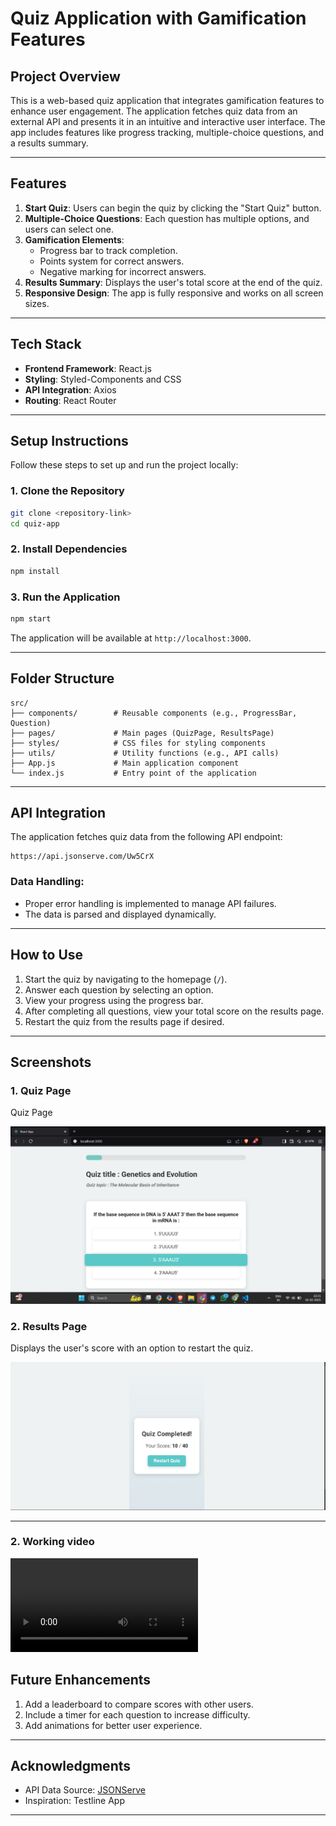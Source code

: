 # Quiz Application with Gamification Features

## **Project Overview**
This is a web-based quiz application that integrates gamification features to enhance user engagement. The application fetches quiz data from an external API and presents it in an intuitive and interactive user interface. The app includes features like progress tracking, multiple-choice questions, and a results summary.

---

## **Features**
1. **Start Quiz**: Users can begin the quiz by clicking the "Start Quiz" button.
2. **Multiple-Choice Questions**: Each question has multiple options, and users can select one.
3. **Gamification Elements**:
   - Progress bar to track completion.
   - Points system for correct answers.
   - Negative marking for incorrect answers.
4. **Results Summary**: Displays the user's total score at the end of the quiz.
5. **Responsive Design**: The app is fully responsive and works on all screen sizes.

---

## **Tech Stack**
- **Frontend Framework**: React.js
- **Styling**: Styled-Components and CSS
- **API Integration**: Axios
- **Routing**: React Router

---

## **Setup Instructions**
Follow these steps to set up and run the project locally:

### 1. Clone the Repository
```bash
git clone <repository-link>
cd quiz-app
```

### 2. Install Dependencies
```bash
npm install
```

### 3. Run the Application
```bash
npm start
```

The application will be available at `http://localhost:3000`.

---

## **Folder Structure**
```
src/
├── components/        # Reusable components (e.g., ProgressBar, Question)
├── pages/             # Main pages (QuizPage, ResultsPage)
├── styles/            # CSS files for styling components
├── utils/             # Utility functions (e.g., API calls)
├── App.js             # Main application component
└── index.js           # Entry point of the application
```

---

## **API Integration**
The application fetches quiz data from the following API endpoint:
```
https://api.jsonserve.com/Uw5CrX
```
### Data Handling:
- Proper error handling is implemented to manage API failures.
- The data is parsed and displayed dynamically.

---

## **How to Use**
1. Start the quiz by navigating to the homepage (`/`).
2. Answer each question by selecting an option.
3. View your progress using the progress bar.
4. After completing all questions, view your total score on the results page.
5. Restart the quiz from the results page if desired.

---

## **Screenshots**
### 1. Quiz Page
Quiz Page

![alt text](image.png)

### 2. Results Page
Displays the user's score with an option to restart the quiz.

![alt text](image-1.png)

---
### 2. Working video

<video controls src="20250202-1654-57.2996542.mp4" title="video of quiz web application"></video>


## **Future Enhancements**
1. Add a leaderboard to compare scores with other users.
2. Include a timer for each question to increase difficulty.
3. Add animations for better user experience.

---

## **Acknowledgments**
- API Data Source: [JSONServe](https://jsonserve.com)
- Inspiration: Testline App

---

